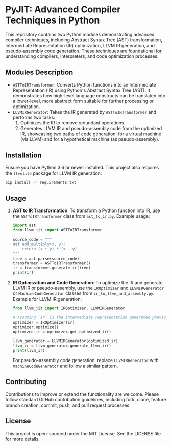 # PyJIT: Advanced Compiler Techniques in Python

This repository contains two Python modules demonstrating advanced compiler techniques, including Abstract Syntax Tree (AST) transformation, Intermediate Representation (IR) optimization, LLVM IR generation, and pseudo-assembly code generation. These techniques are foundational for understanding compilers, interpreters, and code optimization processes.

## Modules Description

- `ASTToIRTransformer`: Converts Python functions into an Intermediate Representation (IR) using Python's Abstract Syntax Tree (AST). It demonstrates how high-level language constructs can be translated into a lower-level, more abstract form suitable for further processing or optimization.
- `LLVMIRGenerator`: Takes the IR generated by `ASTToIRTransformer` and performs two tasks:
  1. Optimizes the IR to remove redundant operations.
  2. Generates LLVM IR and pseudo-assembly code from the optimized IR, showcasing two paths of code generation: for a virtual machine (via LLVM) and for a hypothetical machine (as pseudo-assembly).

## Installation

Ensure you have Python 3.6 or newer installed. This project also requires the `llvmlite` package for LLVM IR generation:

```bash
pip install -r requirements.txt
```

## Usage

1. **AST to IR Transformation**:
   To transform a Python function into IR, use the `ASTToIRTransformer` class from `ast_to_ir.py`. Example usage:

   ```python
   import ast
   from llvm_jit import ASTToIRTransformer

   source_code = """
   def add_multiply(x, y):
       return (x + y) * (x - y)
   """
   tree = ast.parse(source_code)
   transformer = ASTToIRTransformer()
   ir = transformer.generate_ir(tree)
   print(ir)
   ```

2. **IR Optimization and Code Generation**:
   To optimize the IR and generate LLVM IR or pseudo-assembly, use the `IROptimizer` and `LLVMIRGenerator` or `MachineCodeGenerator` classes from `ir_to_llvm_and_assembly.py`. Example for LLVM IR generation:

   ```python
   from llvm_jit import IROptimizer, LLVMIRGenerator

   # Assuming `ir` is the intermediate representation generated previously
   optimizer = IROptimizer(ir)
   optimizer.optimize()
   optimized_ir = optimizer.get_optimized_ir()

   llvm_generator = LLVMIRGenerator(optimized_ir)
   llvm_ir = llvm_generator.generate_llvm_ir()
   print(llvm_ir)
   ```

   For pseudo-assembly code generation, replace `LLVMIRGenerator` with `MachineCodeGenerator` and follow a similar pattern.

## Contributing

Contributions to improve or extend the functionality are welcome. Please follow standard GitHub contribution guidelines, including fork, clone, feature branch creation, commit, push, and pull request processes.

## License

This project is open-sourced under the MIT License. See the LICENSE file for more details.
